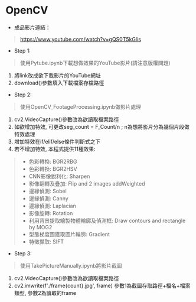 # OpenCV

* 成品影片連結：
> https://www.youtube.com/watch?v=gQS0T5kGlis

* Step 1:
> 使用Pytube.ipynb下載想做效果的YouTube影片(請注意版權問題)
1. 將link改成欲下載影片的YouTube網址
2. download()參數填入下載檔案存檔路徑


* Step 2:
> 使用OpenCV_FootageProcessing.ipynb做影片處理
1. cv2.VideoCapture()參數改為欲讀取檔案路徑
2. 如欲增加特效, 可更改seg_count = F_Count/n ; n為想將影片分為幾個片段做特效處理
3. 增加特效在if/elif/else條件判斷式之下
4. 若不增加特效, 本程式提供11種效果: 
> * 色彩轉換: BGR2RBG
> * 色彩轉換: BGR2HSV
> * CNN影像銳利化: Sharpen
> * 影像翻轉及疊加: Flip and 2 images addWeighted
> * 邊緣偵測: Sobel
> * 邊緣偵測: Canny
> * 邊緣偵測: Laplacian
> * 影像旋轉: Rotation
> * 利用背景提取繪製物體輪廓及偵測框: Draw contours and rectangle by MOG2
> * 型態梯度圖獲取圖片輪廓: Gradient
> * 特徵擷取: SIFT

* Step 3:
> 使用TakePictureManually.ipynb將影片截圖
1. cv2.VideoCapture()參數改為欲讀取檔案路徑
2. cv2.imwrite(f'./frame{count}.jpg', frame) 參數1為截圖存取路徑+檔名+檔案類型, 參數2為讀取的frame
